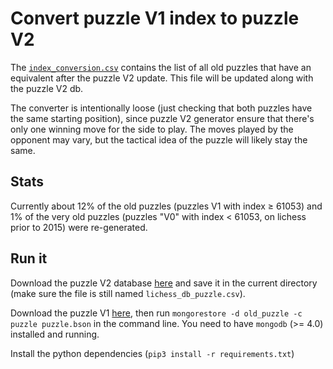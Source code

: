 # Convert puzzle V1 index to puzzle V2 

The [`index_conversion.csv`](https://github.com/kraktus/lichessPuzzlesV1toV2/blob/master/index_conversion.csv) contains the list of all old puzzles that have an equivalent after the puzzle V2 update. This file will be updated along with the puzzle V2 db.

The converter is intentionally loose (just checking that both puzzles have the same starting position), since puzzle V2 generator ensure that there's only one winning move for the side to play. The moves played by the opponent may vary, but the tactical idea of the puzzle will likely stay the same.

## Stats

Currently about 12% of the old puzzles (puzzles V1 with index ≥ 61053) and 1% of the very old puzzles (puzzles "V0" with index < 61053, on lichess prior to 2015) were re-generated.

## Run it

Download the puzzle V2 database [here](https://database.lichess.org/#puzzles) and save it in the current directory (make sure the file is still named `lichess_db_puzzle.csv`).

Download the puzzle V1 [here](https://database.lichess.org/puzzlesv1/), then run `mongorestore -d old_puzzle -c puzzle puzzle.bson` in the command line. You need to have `mongodb` (>= 4.0) installed and running.

Install the python dependencies (`pip3 install -r requirements.txt`)

